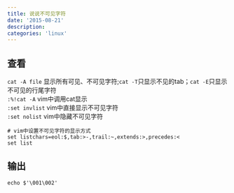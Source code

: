 ```yaml
---
title: 说说不可见字符
date: '2015-08-21'
description:
categories: 'linux'
---
```


## 查看

`cat -A file` 显示所有可见、不可见字符;`cat -T`只显示不见的tab；`cat -E`只显示不可见的行尾字符    
`:%!cat -A` vim中调用cat显示  
`:set invlist` vim中直接显示不可见字符  
`:set nolist` vim中隐藏不可见字符  

```
# vim中设置不可见字符的显示方式
set listchars=eol:$,tab:>-,trail:~,extends:>,precedes:<
set list
```


## 输出

`echo $'\001\002'`  


